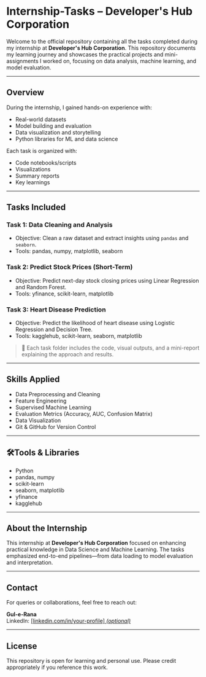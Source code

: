 # Internship-Tasks – Developer's Hub Corporation

Welcome to the official repository containing all the tasks completed during my internship at **Developer's Hub Corporation**. This repository documents my learning journey and showcases the practical projects and mini-assignments I worked on, focusing on data analysis, machine learning, and model evaluation.

---

## Overview

During the internship, I gained hands-on experience with:

- Real-world datasets
- Model building and evaluation
- Data visualization and storytelling
- Python libraries for ML and data science

Each task is organized with:
- Code notebooks/scripts
- Visualizations
- Summary reports
- Key learnings

---

## Tasks Included

### Task 1: Data Cleaning and Analysis
- Objective: Clean a raw dataset and extract insights using `pandas` and `seaborn`.
- Tools: pandas, numpy, matplotlib, seaborn

### Task 2: Predict Stock Prices (Short-Term)
- Objective: Predict next-day stock closing prices using Linear Regression and Random Forest.
- Tools: yfinance, scikit-learn, matplotlib

### Task 3: Heart Disease Prediction
- Objective: Predict the likelihood of heart disease using Logistic Regression and Decision Tree.
- Tools: kagglehub, scikit-learn, seaborn, matplotlib

> 📄 Each task folder includes the code, visual outputs, and a mini-report explaining the approach and results.

---

## Skills Applied

- Data Preprocessing and Cleaning  
- Feature Engineering  
- Supervised Machine Learning  
- Evaluation Metrics (Accuracy, AUC, Confusion Matrix)  
- Data Visualization  
- Git & GitHub for Version Control  

---

## 🛠Tools & Libraries

- Python  
- pandas, numpy  
- scikit-learn  
- seaborn, matplotlib  
- yfinance  
- kagglehub  

---

## About the Internship

This internship at **Developer's Hub Corporation** focused on enhancing practical knowledge in Data Science and Machine Learning. The tasks emphasized end-to-end pipelines—from data loading to model evaluation and interpretation.

---

## Contact

For queries or collaborations, feel free to reach out:

**Gul-e-Rana**  
LinkedIn: [[linkedin.com/in/your-profile] *(optional)*](https://www.linkedin.com/in/gul-e-rana-02734331a?utm_source=share&utm_campaign=share_via&utm_content=profile&utm_medium=android_app )

---

## License

This repository is open for learning and personal use. Please credit appropriately if you reference this work.

